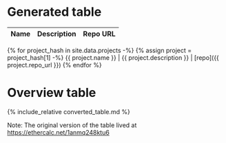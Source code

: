 # Generated table


Name | Description | Repo URL
--- | --- | ---
{% for project_hash in site.data.projects -%}
{% assign project = project_hash[1] -%}
{{ project.name }} | {{ project.description }}  | [repo]({{ project.repo_url }})
{% endfor %}

# Overview table

{% include_relative converted_table.md %}

Note: The original version of the table lived at https://ethercalc.net/1anmq248ktu6
